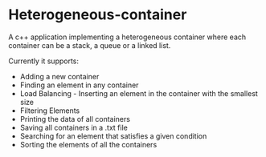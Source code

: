# Heterogeneous-container

A c++ application implementing a heterogeneous container where each container can be a stack, a queue or a linked list.

Currently it supports:
  * Adding a new container
  * Finding an element in any container
  * Load Balancing - Inserting an element in the container with the smallest size
  * Filtering Elements
  * Printing the data of all containers
  * Saving all containers in a .txt file
  * Searching for an element that satisfies a given condition
  * Sorting the elements of all the containers
